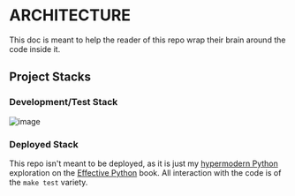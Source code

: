 # ARCHITECTURE

This doc is meant to help the reader of this repo wrap their brain around the code inside it.

## Project Stacks

### Development/Test Stack

![image](https://user-images.githubusercontent.com/216183/111801238-fd823c80-8889-11eb-9bae-3b4ffc159313.png)


### Deployed Stack

This repo isn't meant to be deployed, as it is just my [hypermodern Python](https://cjolowicz.github.io/posts/hypermodern-python-01-setup/#setting-up-a-python-project-using-poetry) exploration on the [Effective Python](https://effectivepython.com/) book. All interaction with the code is of the `make test` variety.
